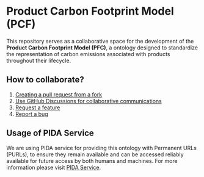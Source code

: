 # Product Carbon Footprint Model (PCF)

This repository serves as a collaborative space for the development of the **Product Carbon Footprint Model (PFC)**, a ontology designed to standardize the representation of carbon emissions associated with products throughout their lifecycle.

## How to collaborate?

1) [Creating a pull request from a fork](https://docs.github.com/en/pull-requests/collaborating-with-pull-requests/proposing-changes-to-your-work-with-pull-requests/creating-a-pull-request-from-a-fork)
2) [Use GitHub Discussions for collaborative communications](https://github.com/healthtrack-x/pcf-model/discussions)
3) [Request a feature](https://github.com/healthtrack-x/pcf-model/issues/new?assignees=&labels=&projects=&template=feature_request.md&title=)
4) [Report a bug](https://github.com/healthtrack-x/pcf-model/issues/new?assignees=&labels=&projects=&template=bug_report.md&title=)

## Usage of PIDA Service

We are using PIDA service for providing this ontology with Permanent URLs (PURLs), to ensure they remain available and can be accessed reliably available for future access by both humans and machines. For more information please visit [PIDA Service](purls.helmholtz-metadaten.de/).
